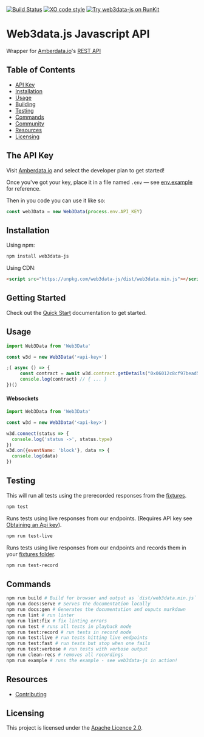 [![Build Status](https://travis-ci.com/web3data/web3data-js.svg?branch=master)](https://travis-ci.com/web3data/web3data-js)
[![XO code style](https://img.shields.io/badge/code_style-XO-5ed9c7.svg)](https://github.com/xojs/xo)
[![Try web3data-js on RunKit](https://badge.runkitcdn.com/web3data-js.svg)](https://npm.runkit.com/web3data-js)

# Web3data.js Javascript API
Wrapper for [Amberdata.io](http://amberdata.io)'s [REST API](http://docs.amberdata.io/reference)


## Table of Contents
- [API Key](#obtaining-an-api-key)
- [Installation](#installation)
- [Usage](#usage)
- [Building](#building)
- [Testing](#testing)
- [Commands](#commands)
- [Community](#community)
- [Resources](#resources)
- [Licensing](#licensing)

## The API Key
Visit [Amberdata.io](https://amberdata.io/pricing) and select the developer plan to get started!

Once you've got your key, place it in a file named `.env` &mdash; see [env.example](./env.example) for reference.

Then in you code you can use it like so:

```javascript
const web3Data = new Web3Data(process.env.API_KEY)
```

## Installation
Using npm:
```bash
npm install web3data-js
```

Using CDN:
```html
<script src="https://unpkg.com/web3data-js/dist/web3data.min.js"></script>
```

## Getting Started
Check out the [Quick Start](quick-start.md) documentation to get started.


## Usage
```js
import Web3Data from 'Web3Data'

const w3d = new Web3Data('<api-key>')

;( async () => {
     const contract = await w3d.contract.getDetails("0x06012c8cf97bead5deae237070f9587f8e7a266d")
     console.log(contract) // { ... }
})()
```

#### Websockets
```js
import Web3Data from 'Web3Data'

const w3d = new Web3Data('<api-key>')

w3d.connect(status => {
  console.log('status ->', status.type)
})
w3d.on({eventName: 'block'}, data => {
  console.log(data)
})
```

## Testing
This will run all tests using the prerecorded responses from the [fixtures](test/fixtures/web3ap.io).
```bash
npm test
```

Runs tests using live responses from our endpoints. (Requires API key see [Obtaining an Api key](#obtaininganapikey)).
```bash
npm run test-live
```

Runs tests using live responses from our endpoints and records them in your [fixtures folder](test/fixtures/web3ap.io).
```bash
npm run test-record
```

## Commands
```bash
npm run build # Build for browser and output as `dist/web3data.min.js`
npm run docs:serve # Serves the documentation locally
npm run docs:gen # Generates the documentation and ouputs markdown
npm run lint # run linter
npm run lint:fix # fix linting errors
npm run test # runs all tests in playback mode
npm run test:record # run tests in record mode
npm run test:live # run tests hitting live endpoints
npm run test:fast # run tests but stop when one fails
npm run test:verbose # run tests with verbose output
npm run clean-recs # removes all recordings
npm run example # runs the example - see web3data-js in action!
```

## Resources
- [Contributing](./CONTRIBUTING.md)

## Licensing
This project is licensed under the [Apache Licence 2.0](./LICENSE).
